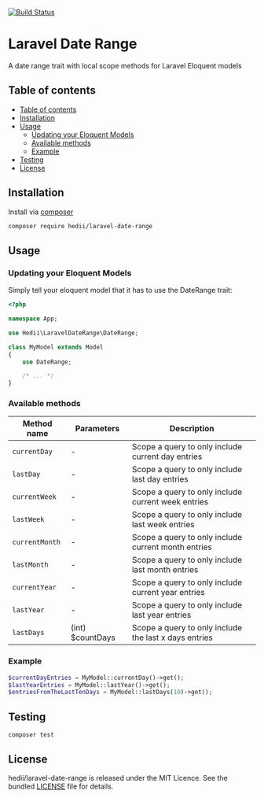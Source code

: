 [![Build Status](https://travis-ci.org/hedii/laravel-date-range.svg?branch=master)](https://travis-ci.org/hedii/laravel-date-range)

# Laravel Date Range

A date range trait with local scope methods for Laravel Eloquent models

## Table of contents

- [Table of contents](#table-of-contents)
- [Installation](#installation)
- [Usage](#usage)
  - [Updating your Eloquent Models](#updating-your-eloquent-models)
  - [Available methods](#available-methods)
  - [Example](#example)
- [Testing](#testing)
- [License](#license)

## Installation

Install via [composer](https://getcomposer.org/doc/00-intro.md)
```sh
composer require hedii/laravel-date-range
```

## Usage

### Updating your Eloquent Models

Simply tell your eloquent model that it has to use the DateRange trait:

```php
<?php

namespace App;

use Hedii\LaravelDateRange\DateRange;

class MyModel extends Model
{
    use DateRange;

    /* ... */
}
```

### Available methods

| Method name    | Parameters       | Description                                           |
| -------------- | ---------------- | ----------------------------------------------------- |
| `currentDay`   | -                | Scope a query to only include current day entries     |
| `lastDay`      | -                | Scope a query to only include last day entries        |
| `currentWeek`  | -                | Scope a query to only include current week entries    |
| `lastWeek`     | -                | Scope a query to only include last week entries       |
| `currentMonth` | -                | Scope a query to only include current month entries   |
| `lastMonth`    | -                | Scope a query to only include last month entries      |
| `currentYear`  | -                | Scope a query to only include current year entries    |
| `lastYear`     | -                | Scope a query to only include last year entries       |
| `lastDays`     | (int) $countDays | Scope a query to only include the last x days entries |

### Example

```php
$currentDayEntries = MyModel::currentDay()->get();
$lastYearEntries = MyModel::lastYear()->get();
$entriesFromTheLastTenDays = MyModel::lastDays(10)->get();
```

## Testing

```
composer test
```

## License

hedii/laravel-date-range is released under the MIT Licence. See the bundled [LICENSE](https://github.com/hedii/laravel-date-range/blob/master/LICENSE.md) file for details.